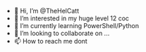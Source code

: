 - 👋 Hi, I’m @TheHelCatt
- 👀 I’m interested in my huge level 12 coc
- 🌱 I’m currently learning PowerShell/Python
- 💞️ I’m looking to collaborate on ...
- 📫 How to reach me dont

<!---
TheHelCatt/TheHelCatt is a ✨ special ✨ repository because its `README.md` (this file) appears on your GitHub profile.
You can click the Preview link to take a look at your changes.
--->
